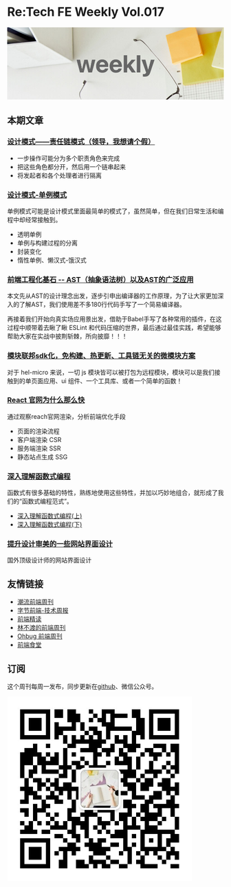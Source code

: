 # Re:Tech FE Weekly Vol.017

![](https://raw.githubusercontent.com/retech-fe/image-hosting/main/img/2022/08/08/11-10-04-9b39540aa9ffa2223c6198a222fb47a0-dcca450c-0118-4e49-b97a-d3c3b7571eb2-725b53.png)

## 本期文章

### [设计模式——责任链模式（领导，我想请个假）](https://retech-fe.github.io/design-pattern/docs/behavioral-pattern/chain-of-responsibility)

+ 一步操作可能分为多个职责角色来完成
+ 把这些角色都分开，然后用一个链串起来
+ 将发起者和各个处理者进行隔离

### [设计模式-单例模式](https://retech-fe.github.io/design-pattern/docs/creational-pattern/singleton/)

单例模式可能是设计模式里面最简单的模式了，虽然简单，但在我们日常生活和编程中却经常接触到。

+ 透明单例
+ 单例与构建过程的分离
+ 封装变化
+ 惰性单例、懒汉式-饿汉式

### [前端工程化基石 -- AST（抽象语法树）以及AST的广泛应用](https://juejin.cn/post/7155151377013047304)

本文先从AST的设计理念出发，逐步引申出编译器的工作原理，为了让大家更加深入的了解AST，我们使用差不多180行代码手写了一个简易编译器。

再接着我们开始向真实场应用景出发，借助于Babel手写了各种常用的插件，在这过程中顺带着去瞅了瞅 ESLint 和代码压缩的世界，最后通过最佳实践，希望能够帮助大家在实战中披荆斩棘，所向披靡！！！


### [模块联邦sdk化，免构建、热更新、工具链无关的微模块方案](https://tnfe.github.io/hel/)

对于 hel-micro 来说，一切 js 模块皆可以被打包为远程模块，模块可以是我们接触到的单页面应用、ui 组件、一个工具库、或者一个简单的函数！


### [React 官网为什么那么快](https://mp.weixin.qq.com/s/mG4fl5awnFs3IE5DdUmL5w)

通过观察reach官网渲染，分析前端优化手段

+ 页面的渲染流程
+ 客户端渲染 CSR
+ 服务端渲染 SSR
+ 静态站点生成 SSG


### [深入理解函数式编程](https://juejin.cn/post/7159445281203814414)

函数式有很多基础的特性，熟练地使用这些特性，并加以巧妙地组合，就形成了我们的“函数式编程范式”。

+ [深入理解函数式编程(上)](https://juejin.cn/post/7159445281203814414)
+ [深入理解函数式编程(下)](https://juejin.cn/post/7159444835873587231)

### [提升设计审美的一些网站界面设计](https://dribbble.com/arshakir)

国外顶级设计师的网站界面设计

## 友情链接

- [潮流前端周刊](https://github.com/tw93/weekly)
- [字节前端-技术周报](https://juejin.cn/user/4098589725834317)
- [前端精读](https://github.com/ascoders/weekly)
- [林不渡的前端周刊](https://fe-weekly.netlify.app/)
- [Ohbug 前端周刊](https://github.com/ohbug-org/weekly)
- [前端食堂](https://github.com/Geekhyt/weekly)

## 订阅

这个周刊每周一发布，同步更新在[github](https://github.com/retech-fe/weekly)、微信公众号。

![](https://raw.githubusercontent.com/retech-fe/image-hosting/main/img/2022/08/08/11-10-31-00dddeb5e5c7f41d76b8a886daf30c30-qrcode_for_gh_1ab4464eae79_430-173b0f.jpg)
